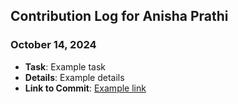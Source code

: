 ## Contribution Log for Anisha Prathi

### October 14, 2024
- **Task**: Example task
- **Details**: Example details
- **Link to Commit**: [Example link](https://github.com)